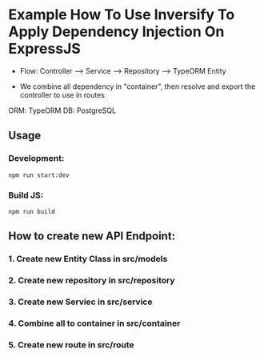 # Example How To Use Inversify To Apply Dependency Injection On ExpressJS

- Flow: Controller --> Service --> Repository --> TypeORM Entity

- We combine all dependency in "container", then resolve and export the controller to use in routes

ORM: TypeORM
DB: PostgreSQL

## Usage

### Development:
```
npm run start:dev
```

### Build JS:
```
npm run build
```

## How to create new API Endpoint:
### 1. Create new Entity Class in src/models
### 2. Create new repository in src/repository
### 3. Create new Serviec in src/service
### 4. Combine all to container in src/container
### 5. Create new route in src/route
